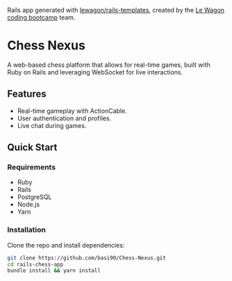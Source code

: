 Rails app generated with [lewagon/rails-templates](https://github.com/lewagon/rails-templates), created by the [Le Wagon coding bootcamp](https://www.lewagon.com) team.
# Chess Nexus

A web-based chess platform that allows for real-time games, built with Ruby on Rails and leveraging WebSocket for live interactions.

## Features

- Real-time gameplay with ActionCable.
- User authentication and profiles.
- Live chat during games.

## Quick Start

### Requirements

- Ruby
- Rails
- PostgreSQL
- Node.js
- Yarn

### Installation

Clone the repo and install dependencies:

```bash
git clone https://github.com/basi90/Chess-Nexus.git
cd rails-chess-app
bundle install && yarn install
